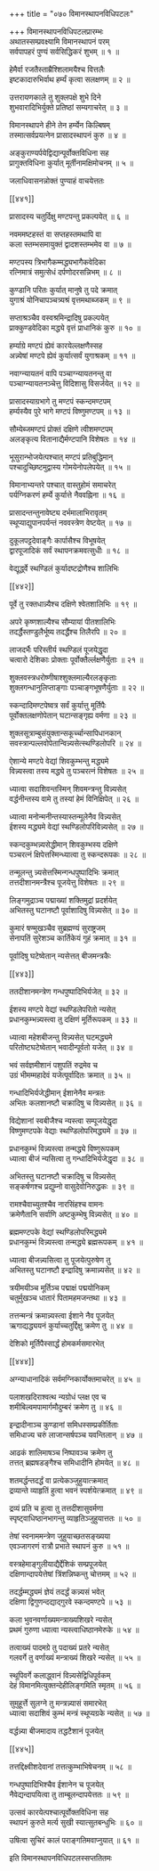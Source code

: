 +++
title = "०७० विमानस्थापनविधिपटलः"

+++
विमानस्थापनविधिपटलप्रारम्भः  
अथातस्सम्प्रवक्ष्यामि विमानस्थापनं परम्  
सर्वपापहरं पुण्यं सर्वसिद्धिकरं शुभम् ॥ १ ॥


हेमैर्वा रजतैस्ताम्रैश्शिलामयैश्च वित्तलैः  
इष्टकादारुभिर्वाथ हर्म्यं कृत्वा सलक्षणम् ॥ २ ॥


उत्तरायणकाले तु शुक्लपक्षे शुभे दिने  
शुभवारादिभिर्युक्ते प्रतिष्ठां सम्यगाचरेत् ॥ ३ ॥


विमानस्थापने हीने तेन हर्म्येन किल्बिषम्  
तस्मात्सर्वप्रयत्नेन प्रासादस्थापनं कुरु ॥ ४ ॥


अङ्कुराण्यर्पयेद्विद्यान्पूर्वोक्तविधिना सह  
प्रागुक्तविधिना कुर्यात् मूर्तीनामक्षिमोचनम् ॥ ५ ॥


जलाधिवासनन्नोक्तं पुण्याहं वाचयेत्ततः  

[[४४१]]  

प्रासादस्य चतुर्दिक्षु मण्टपन्तु प्रकल्पयेत् ॥ ६ ॥


नवममष्टहस्तं वा सप्तहस्तमथापि वा  
कला स्तम्भसमायुक्तं द्वादशस्तम्भमेव वा ॥ ७ ॥


मण्टपस्य त्रिभागैकम्मद्ध्यभागैकवेदिका  
रत्निमात्रं समुत्सेधं दर्पणोदरसन्निभम् ॥ ८ ॥


कुण्डानि परितः कुर्यात् मानुषे तु पदे क्रमात्    
युगाश्रं योनिचापञ्चत्र्यश्रं वृत्तमथाब्जकम् ॥ ९ ॥


सप्ताश्रञ्चैव वस्वश्रमिन्द्रादिषु प्रकल्पयेत्  
प्राक्कुण्डवेदिका मद्ध्ये वृत्तं प्राधानिकं कुरु ॥ १० ॥


हर्म्याग्रे मण्टपं ह्येवं कारयेल्लक्षणैस्सह  
अन्न्येषां मण्टपे ह्येवं कुर्यात्सर्वं युगाश्रकम् ॥ ११ ॥


नवाग्न्यायतनं वापि पञ्चाग्न्यायतनन्तु वा  
पञ्चाग्न्यायतनञ्चेत्तु विदिशासु विसर्जयेत् ॥ १२ ॥


प्रासादस्याग्रभागे तु मण्टपं स्कन्दमण्टपम्  
हर्म्यस्यैव पुरे भागे मण्टपं विष्णुमण्टपम् ॥ १३ ॥


सौम्येब्जमण्टपं प्रोक्तं दक्षिणे त्वीशमण्टपम्  
अलङ्कृत्य वितानाद्यैर्मण्टपानि विशेषतः ॥ १४ ॥


भूसुरान्भोजयेत्पश्चात् मण्टपं प्रतिबुद्धिमान्  
पश्चादुच्छिष्टमुद्वास्य गोमयेनोपलेपयेत् ॥ १५ ॥


विमानाभ्यन्तरे पश्चात् वास्तुहोमं समाचरेत्  
पर्यग्निकरणं हर्म्ये कुर्यात्ते नैववह्निना ॥ १६ ॥


प्रासादन्तन्तुनावेष्ट्य दर्भमालाभिरावृतम्  
स्थूप्याद्युपानपर्यन्तं नववस्त्रेण वेष्टयेत् ॥ १७ ॥


दुकूलपट्टदेवाङ्गैः कार्पासैश्च विभूषयेत्  
द्वारपूजादिकं सर्वं स्थापनक्रमवत्सुधीः ॥ १८ ॥


वेद्यूर्द्ध्वे स्थण्डिलं कुर्यादष्टद्रोणैश्च शालिभिः  

[[४४२]]  

पूर्वे तु रक्तधान्न्यैश्च दक्षिणे श्वेतशालिभिः ॥ १९ ॥


अपरे कृष्णशाल्यैश्च सौम्यायां पीतशालिभिः  
तदर्द्धैस्तण्डुलैर्भूष्य तदर्द्धैश्च तिलैरपि ॥ २० ॥


लाजदर्भैः परिस्तीर्य स्थण्डिलं पूजयेद्धृदा  
चत्वारो देशिकाः प्रोक्ताः पूर्वोक्तैर्ल्लक्षणैर्युताः ॥ २१ ॥


शुक्लवस्त्रधरोष्णीषाश्शुक्लमाल्यैरलङ्कृताः  
शुक्लगन्धानुलिप्ताङ्गाः पञ्चाङ्गभूषणैर्युताः ॥ २२ ॥


स्कन्दादिमण्टपेष्वत्र सर्वं कुर्यात्तु मूर्तिपैः  
पूर्वोक्तलक्षणोपेतान् घटान्सङ्गृह्य वर्मणा ॥ २३ ॥


शुक्लसूत्राम्बुसंयुक्तान्सकूर्च्चान्सापिधानकान्  
सवस्त्रान्पल्लवोपेतान्विन्न्यसेत्स्थण्डिलोपरि ॥ २४ ॥


ऐशान्ये मण्टपे वेद्यां शिवकुम्भन्तु मद्ध्यमे  
विन्न्यस्त्वा तस्य मद्ध्ये तु पञ्चरत्नं विशेषतः ॥ २५ ॥


ध्यात्वा सदाशिवन्तस्मिन् शिवमन्त्रन्तु विन्न्यसेत्  
वर्द्धनीन्तस्य वामे तु तस्यां हेमं विनिक्षिपेत् ॥ २६ ॥


ध्यात्वा मनोन्मनीन्तस्यास्तन्मूलेनैव विन्न्यसेत्  
ईशस्य मद्ध्यमे वेद्यां स्थण्डिलोपरिविन्न्यसेत् ॥ २७ ॥


स्कन्दकुम्भन्न्यसेद्धीमान् शिवकुम्भस्य दक्षिणे  
पञ्चरत्नं क्षिपेत्तस्मिन्ध्यात्वा तु स्कन्दरूपकः ॥ २८ ॥


तन्मूलन्तु न्न्यसेत्तस्मिन्गन्धपुष्पादिभिः क्रमात्  
तत्तदीशानमन्त्रैश्च पूजयेत्तु विशेषतः ॥ २९ ॥


लिङ्गमुद्राञ्च पद्माख्यां शक्तिमुद्रां प्रदर्शयेत्  
अभितस्तु घटानष्टौ पूर्वाशादिषु विन्न्यसेत् ॥ ३० ॥


कुमारं षण्मुखञ्चैव सुब्रह्मण्यं सुराष्ट्रजम्  
सेनापतिं सुरेशञ्च कार्तिकेयं गुहं क्रमात् ॥ ३१ ॥


पूर्वादिषु घटेष्वेतान् न्यसेत्तत् बीजमन्त्रकैः  

[[४४३]]  

ततदीशानमन्त्रेण गन्धपुष्पादिभिर्यजेत् ॥ ३२ ॥


ईशस्य मण्टपे वेद्यां स्थण्डिलेपरितो न्यसेत्  
प्रधानकुम्भन्न्यस्त्वा तु दक्षिणं मूर्तिरूपकम् ॥ ३३ ॥


ध्यात्वा महेशबीजन्तु विन्न्यसेत् घटमद्ध्यमे  
परितोष्टघटेष्वेतान् भवादीन्पूर्वतो यजेत् ॥ ३४ ॥


भवं सर्वज्ञमीशानं पशुपतिं रुद्रमेव च  
उग्रं भीमम्महादेवं यजेत्पूर्वादितः क्रमात् ॥ ३५ ॥


गन्धादिभिर्यजेद्धीमान् ईशानेनैव मन्त्रतः  
अभितः कलशानष्टौ चक्रादिषु च विन्न्यसेत् ॥ ३६ ॥


विद्येशानां स्वबीजैश्च न्यस्त्वा सम्पूजयेद्धृदा  
विष्णुमण्टपके वेद्याः स्थण्डिलोपरिमद्ध्यमे ॥ ३७ ॥


प्रधानकुम्भं विन्न्यस्त्वा तन्मद्ध्ये विष्णुरूपकम्  
ध्यात्वा बीजं न्यसित्वा तु गन्धादिभिर्यजेद्धृदा ॥ ३८ ॥


अभितस्तु घटानष्टौ चक्रादिषु च विन्न्यसेत्  
सङ्कर्षणश्च प्रद्युम्नो वासुदेवोनिरुद्धकः ॥ ३९ ॥


रामश्चैवाच्युतश्चैव नारसिंहश्च वामनः  
क्रमेणैतानि सर्वाणि अष्टकुम्भेषु विन्न्यसेत् ॥ ४० ॥


ब्रह्ममण्टपके वेद्यां स्थण्डिलोपरिमद्ध्यमे  
प्रधानकुम्भं विन्न्यस्त्वा तन्मद्ध्ये ब्रह्मरूपकम् ॥ ४१ ॥


ध्यात्वा बीजन्न्यसित्वा तु पूजयेत्पुरुषेण तु  
अभितस्तु घटानष्टौ इन्द्रादिषु क्रमान्न्यसेत् ॥ ४२ ॥


त्रयीमयीञ्च मूर्तिञ्च पद्माक्षं पद्मयोनिकम्  
चतुर्मुखञ्च धातारं पितामहमजन्तथा ॥ ४३ ॥


तत्तन्मन्त्रं क्रमान्न्यस्त्वा ईशाने नैव पूजयेत्  
ऋगाद्यद्ध्ययनं कुर्याच्चतुर्द्दिक्षु क्रमेण तु ॥ ४४ ॥


देशिको मूर्तिपैस्सार्द्धं होमकर्मसमारभेत्  

[[४४४]]  

अग्न्याधानादिकं सर्वमग्निकार्योक्तमाचरेत् ॥ ४५ ॥


पलाशखदिराश्वत्थ न्यग्रोधं प्लक्ष एव च  
शमीबिल्वमपामार्गमौदुम्बरं क्रमेण तु ॥ ४६ ॥


इन्द्रादीनाञ्च कुण्डानां समिधस्सम्प्रकीर्तिताः  
समिधाज्य चरुं लाजान्सर्षपञ्च यवन्तिलान् ॥ ४७ ॥


आढकं शालिमाषञ्च निष्पावञ्च क्रमेण तु  
तत्तत् ब्रह्मषडङ्गैश्च समिधादीनि होमयेत् ॥ ४८ ॥


शतमर्द्धन्तदर्द्धं वा प्रत्येकञ्जुहुयात्क्रमात्  
द्रव्यान्ते व्याहृतिं हुत्वा भवनं स्पर्शयेत्क्रमात् ॥ ४९ ॥


द्रव्यं प्रति च हुत्वा तु तत्तदीशासुवर्मणा  
स्पृष्ट्वाधिष्ठानभागन्तु व्याहृतिञ्जुहुयात्ततः ॥ ५० ॥


तेषां स्वनाममन्त्रेण जुहुयाच्छतसङ्ख्यया  
एवञ्जागरणं रात्रौ प्रभाते स्थापनं कुरु ॥ ५१ ॥


वस्त्रहेमाङ्गुलीयाद्यैर्द्देशिकं सम्प्रपूजयेत्  
दक्षिणान्दापयेत्तेषां त्रिंशन्निष्कन्तु चोत्तमम् ॥ ५२ ॥


तदर्द्धम्मद्ध्यमं ज्ञेयं तदर्द्धं कन्न्यसं भवेत्  
दक्षिणा द्विगुणन्दद्याद्गुरवे स्कन्दमण्टपे ॥ ५३ ॥


कला भुवनवर्णाख्यमन्त्राख्यशिखरे न्यसेत्  
प्रथमं गुरुणा ध्यात्वा न्यस्त्वाधिष्ठानमेरुके ॥ ५४ ॥


तत्वाख्यं पादमग्रे तु पदाख्यं प्रतरे न्यसेत्  
गलवर्गे तु वर्णाख्यं मन्त्राख्यं शिखरे न्यसेत् ॥ ५५ ॥


स्थूपिवर्गे कलाद्ध्वानं विन्न्यसेद्विधिपूर्वकम्  
देहं विमानमित्युक्तन्देहीलिङ्गमिति स्मृतम् ॥ ५६ ॥


सुमुहूर्त्ते सुलग्ने तु मन्त्रन्न्यासं समारभेत्  
ध्यात्वा सदाशिवं कुम्भं मन्त्रं स्थूप्यग्रके न्यसेत् ॥ ५७ ॥


वर्द्धन्न्या बीजमादाय तद्धटैशानं पूजयेत्  

[[४४५]]  

तत्तद्दिक्ष्वीशदेवानां तत्तत्कुम्भाभिषेचनम् ॥ ५८ ॥


गन्धपुष्पादिभिश्चैव ईशानेन च पूजयेत्  
नैवेद्यन्दापयित्वा तु ताम्बूलन्दापयेत्ततः ॥ ५९ ॥


उत्सवं कारयेत्पश्चात्पूर्वोक्तविधिना सह  
स्थापनं कुरुते मर्त्य सुखी स्यात्सुतबन्धुभिः ॥ ६० ॥


उषित्वा सुचिरं कालं पराङ्गतिमवाप्नुयात् ॥ ६१ ॥


इति विमानस्थापनविधिपटलस्सप्ततितमः  

